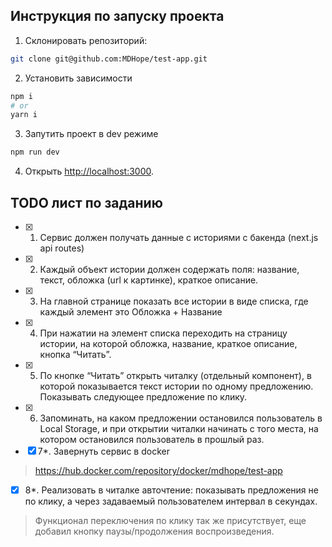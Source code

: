 ## Инструкция по запуску проекта

1. Склонировать репозиторий:
```bash
git clone git@github.com:MDHope/test-app.git
```

2. Установить зависимости

```bash
npm i
# or
yarn i
```
3. Запутить проект в dev режиме
```bash
npm run dev
```

4. Открыть [http://localhost:3000](http://localhost:3000).

## TODO лист по заданию
- [x] 1. Сервис должен получать данные с историями с бакенда (next.js api routes)
- [x] 2. Каждый объект истории должен содержать поля: название, текст, обложка (url к картинке), краткое описание.
- [x] 3. На главной странице показать все истории в виде списка, где каждый элемент это Обложка + Название
- [x] 4. При нажатии на элемент списка переходить на страницу истории, на которой обложка, название, краткое описание, кнопка “Читать”.
- [x] 5. По кнопке “Читать” открыть читалку (отдельный компонент), в которой показывается текст истории по одному предложению. Показывать следующее предложение по клику.
- [x] 6. Запоминать, на каком предложении остановился пользователь в Local Storage, и при открытии читалки начинать с того места, на котором остановился пользователь в прошлый раз.
- [x] 7*. Завернуть сервис в docker
> https://hub.docker.com/repository/docker/mdhope/test-app
- [x] 8*. Реализовать в читалке авточтение: показывать предложения не по клику, а через задаваемый пользователем интервал в секундах.
> Функционал переключения по клику так же присутствует, еще добавил кнопку паузы/продолжения воспроизведения.
